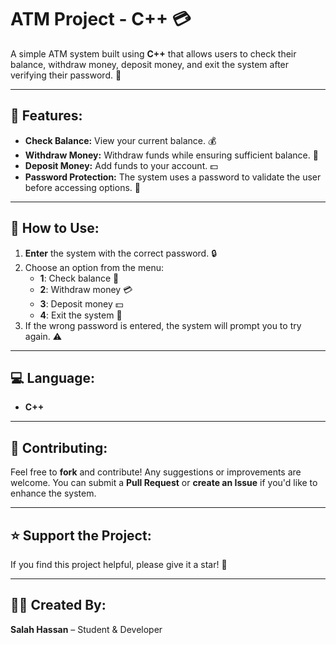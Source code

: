 # ATM Project - C++ 💳

A simple ATM system built using **C++** that allows users to check their balance, withdraw money, deposit money, and exit the system after verifying their password. 🔐

---

## 🌟 Features:
- **Check Balance:** View your current balance. 💰
- **Withdraw Money:** Withdraw funds while ensuring sufficient balance. 💸
- **Deposit Money:** Add funds to your account. 💵
- **Password Protection:** The system uses a password to validate the user before accessing options. 🔑

---

## 🔧 How to Use:
1. **Enter** the system with the correct password. 🔒
2. Choose an option from the menu:
    - **1**: Check balance 🏦
    - **2**: Withdraw money 💳
    - **3**: Deposit money 💵
    - **4**: Exit the system 🚪
3. If the wrong password is entered, the system will prompt you to try again. ⚠️

---

## 💻 Language:
- **C++**

---

## 🤝 Contributing:
Feel free to **fork** and contribute! Any suggestions or improvements are welcome. You can submit a **Pull Request** or **create an Issue** if you'd like to enhance the system.

---

## ⭐ Support the Project:
If you find this project helpful, please give it a star! 🌟

---

## 👨‍💻 Created By:
**Salah Hassan** – Student & Developer
